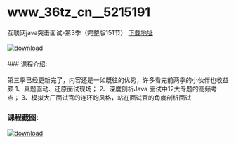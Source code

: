 # www_36tz_cn__5215191
互联网java突击面试-第3季（完整版151节）
[下载地址](http://www.36tz.cn/article/5215191 "下载地址")
<br/></br>[![download](http://36tz.cn/muke_img/2020_09_2-12-300x155.png "下载地址")](http://www.36tz.cn/article/5215191 "下载地址")
<br/></br>### 课程介绍:<br/></br>第三季已经更新完了，内容还是一如既往的优秀，许多看完前两季的小伙伴也收益颇
1、真题驱动、还原面试现场；
2、深度剖析Java 面试中12大专题的高频考点；
3、模拟大厂面试官的连环炮风格，站在面试官的角度剖析面试

### 课程截图:
[![download](http://36tz.cn/muke_img/2020_09_1-13.png "下载地址")](http://www.36tz.cn/article/5215191 "下载地址")

